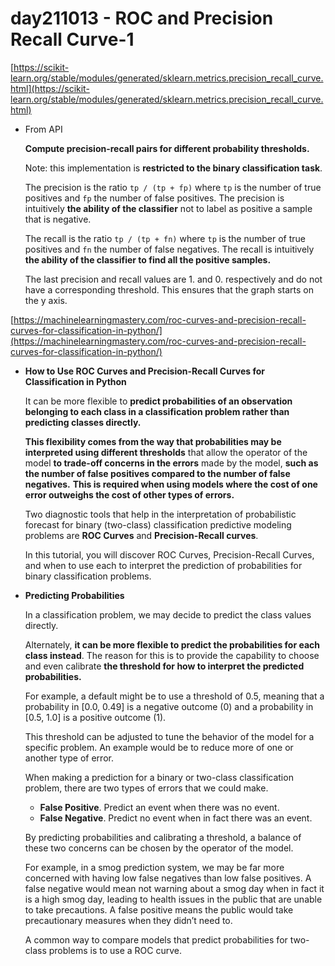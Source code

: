 # day211013 - ROC and Precision Recall Curve-1

[https://scikit-learn.org/stable/modules/generated/sklearn.metrics.precision_recall_curve.html](https://scikit-learn.org/stable/modules/generated/sklearn.metrics.precision_recall_curve.html)

- From API
    
    **Compute precision-recall pairs for different probability thresholds.**
    
    Note: this implementation is **restricted to the binary classification task**.
    
    The precision is the ratio `tp / (tp + fp)` where `tp` is the number of true positives and `fp` the number of false positives. The precision is intuitively **the ability of the classifier** not to label as positive a sample that is negative.
    
    The recall is the ratio `tp / (tp + fn)` where `tp` is the number of true positives and `fn` the number of false negatives. The recall is intuitively **the ability of the classifier to find all the positive samples.**
    
    The last precision and recall values are 1. and 0. respectively and do not have a corresponding threshold. This ensures that the graph starts on the y axis.
    

[https://machinelearningmastery.com/roc-curves-and-precision-recall-curves-for-classification-in-python/](https://machinelearningmastery.com/roc-curves-and-precision-recall-curves-for-classification-in-python/)

- **How to Use ROC Curves and Precision-Recall Curves for Classification in Python**
    
    It can be more flexible to **predict probabilities of an observation belonging to each class in a classification problem rather than predicting classes directly.**
    
    **This flexibility comes from the way that probabilities may be interpreted using different thresholds** that allow the operator of the model **to trade-off concerns in the errors** made by the model, **such as the number of false positives compared to the number of false negatives.** **This is required when using models where the cost of one error outweighs the cost of other types of errors.**
    
    Two diagnostic tools that help in the interpretation of probabilistic forecast for binary (two-class) classification predictive modeling problems are **ROC Curves** and **Precision-Recall curves**.
    
    In this tutorial, you will discover ROC Curves, Precision-Recall Curves, and when to use each to interpret the prediction of probabilities for binary classification problems.
    

- **Predicting Probabilities**
    
    In a classification problem, we may decide to predict the class values directly.
    
    Alternately, **it can be more flexible to predict the probabilities for each class instead**. The reason for this is to provide the capability to choose and even calibrate **the threshold for how to interpret the predicted probabilities.**
    
    For example, a default might be to use a threshold of 0.5, meaning that a probability in [0.0, 0.49] is a negative outcome (0) and a probability in [0.5, 1.0] is a positive outcome (1).
    
    This threshold can be adjusted to tune the behavior of the model for a specific problem. An example would be to reduce more of one or another type of error.
    
    When making a prediction for a binary or two-class classification problem, there are two types of errors that we could make.
    
    - **False Positive**. Predict an event when there was no event.
    - **False Negative**. Predict no event when in fact there was an event.
    
    By predicting probabilities and calibrating a threshold, a balance of these two concerns can be chosen by the operator of the model.
    
    For example, in a smog prediction system, we may be far more concerned with having low false negatives than low false positives. A false negative would mean not warning about a smog day when in fact it is a high smog day, leading to health issues in the public that are unable to take precautions. A false positive means the public would take precautionary measures when they didn’t need to.
    
    A common way to compare models that predict probabilities for two-class problems is to use a ROC curve.
